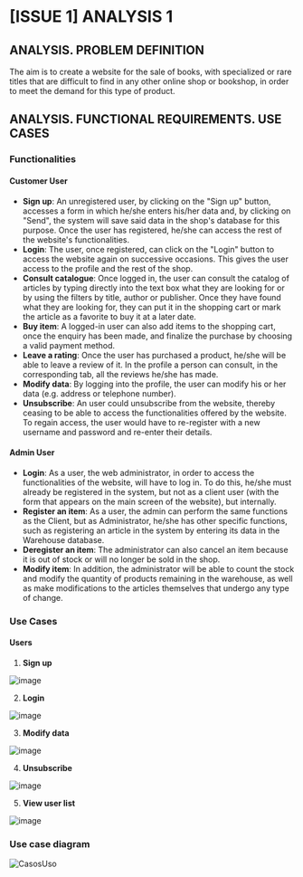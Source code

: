 # [ISSUE 1] ANALYSIS 1

## ANALYSIS. PROBLEM DEFINITION
The aim is to create a website for the sale of books, with specialized or rare titles that are difficult to find in any other online shop or bookshop, 
in order to meet the demand for this type of product.

## ANALYSIS. FUNCTIONAL REQUIREMENTS. USE CASES

### Functionalities

#### Customer User
- **Sign up**: An unregistered user, by clicking on the "Sign up" button, accesses a form in which he/she enters his/her data and, by clicking on "Send", 
    the system will save said data in the shop's database for this purpose. Once the user has registered, he/she can access the rest of the website's functionalities.
- **Login**: The user, once registered, can click on the "Login" button to access the website again on successive occasions. 
    This gives the user access to the profile and the rest of the shop.
- **Consult catalogue**: Once logged in, the user can consult the catalog of articles by typing directly into the text box what they are looking for 
    or by using the filters by title, author or publisher. Once they have found what they are looking for, they can put it in the shopping cart or mark the article as a favorite to buy it at a later date.
- **Buy item**: A logged-in user can also add items to the shopping cart, once the enquiry has been made, and finalize the purchase by choosing a valid payment method.
- **Leave a rating**: Once the user has purchased a product, he/she will be able to leave a review of it. In the profile a person can consult, in the corresponding tab, 
    all the reviews he/she has made.
- **Modify data**: By logging into the profile, the user can modify his or her data (e.g. address or telephone number).
- **Unsubscribe**: An user could unsubscribe from the website, thereby ceasing to be able to access the functionalities offered by the website. To regain access, 
    the user would have to re-register with a new username and password and re-enter their details.

#### Admin User
- **Login**: As a user, the web administrator, in order to access the functionalities of the website, will have to log in. To do this, 
    he/she must already be registered in the system, but not as a client user (with the form that appears on the main screen of the website), but internally.
- **Register an item**: As a user, the admin can perform the same functions as the Client, but as Administrator, he/she has other specific functions, 
    such as registering an article in the system by entering its data in the Warehouse database.
- **Deregister an item**: The administrator can also cancel an item because it is out of stock or will no longer be sold in the shop.
- **Modify item**: In addition, the administrator will be able to count the stock and modify the quantity of products remaining in the warehouse, 
    as well as make modifications to the articles themselves that undergo any type of change.

### Use Cases
#### Users
1. **Sign up**

![image](https://user-images.githubusercontent.com/98974760/215835262-b577ce93-de99-44ee-896e-5e56ba136dab.png)

2. **Login**

![image](https://user-images.githubusercontent.com/98974760/215835483-47394291-2fe2-4dd0-90d5-9fc78f674e4b.png)

3. **Modify data**

![image](https://user-images.githubusercontent.com/98974760/215835629-6306f6c3-9ab6-49e2-b231-40a676f07af8.png)

4. **Unsubscribe**

![image](https://user-images.githubusercontent.com/98974760/215835815-58ef89a6-ee12-4317-b1ee-d717786f8af7.png)

5. **View user list**

![image](https://user-images.githubusercontent.com/98974760/215836039-c88b3a7c-7558-4fc0-9137-55e844709241.png)

### Use case diagram
![CasosUso](https://user-images.githubusercontent.com/98974760/215837210-f97e30e8-0566-407c-8153-6c24edb39d39.png)
